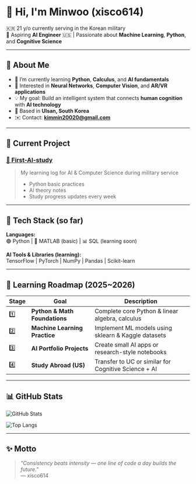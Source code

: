 # 👋 Hi, I'm Minwoo (xisco614)

🇰🇷 21 y/o currently serving in the Korean military  
🎯 Aspiring **AI Engineer** 🇺🇸 | Passionate about **Machine Learning**, **Python**, and **Cognitive Science**

---

## 📘 About Me
- 🔭 I’m currently learning **Python**, **Calculus**, and **AI fundamentals**
- 🧩 Interested in **Neural Networks**, **Computer Vision**, and **AR/VR applications**
- 💡 My goal: Build an intelligent system that connects **human cognition** with **AI technology**
- 📍 Based in **Ulsan, South Korea**
- ✉️ Contact: **kimmin20020@gmail.com**

---

## 🚀 Current Project
### [📗 First-AI-study](https://github.com/xisco614/First-AI-study)
> My learning log for AI & Computer Science during military service  
> - Python basic practices  
> - AI theory notes  
> - Study progress updates every week  

---

## 🧰 Tech Stack (so far)
**Languages:**  
🟢 Python | 🧮 MATLAB (basic) | 📊 SQL (learning soon)  

**AI Tools & Libraries (learning):**  
TensorFlow | PyTorch | NumPy | Pandas | Scikit-learn  

---

## 🌱 Learning Roadmap (2025~2026)
| Stage | Goal | Description |
|-------|------|-------------|
| 1️⃣ | **Python & Math Foundations** | Complete core Python & linear algebra, calculus |
| 2️⃣ | **Machine Learning Practice** | Implement ML models using sklearn & Kaggle datasets |
| 3️⃣ | **AI Portfolio Projects** | Create small AI apps or research-style notebooks |
| 4️⃣ | **Study Abroad (US)** | Transfer to UC or similar for Cognitive Science + AI |

---

## 📊 GitHub Stats
![GitHub Stats](https://github-readme-stats.vercel.app/api?username=xisco614&show_icons=true&theme=tokyonight)

![Top Langs](https://github-readme-stats.vercel.app/api/top-langs/?username=xisco614&layout=compact&theme=tokyonight)

---

## ✨ Motto
> *"Consistency beats intensity — one line of code a day builds the future."*  
> — xisco614